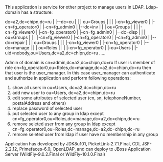 This application is service for other project to manage users in LDAP.
Ldap-domain has a structure:

dc=a2,dc=chipn,dc=ru
|
|--dc=cu
|   |
|   ou=Groups
|   |
|   |-cn=fg_viewer0
|   |-cn=fg_operator0
|   |-cn=fg_admin0
|
|--dc=inv
|   |
|   ou=Groups
|   |
|   |-cn=fg_viewer0
|   |-cn=fg_operator0
|   |-cn=fg_admin0
|
|--dc=disp
|   |
|   ou=Groups
|   |
|   |-cn=fg_viewer0
|   |-cn=fg_operator0
|   |-cn=fg_admin0
|
|--dc=repair
|   |
|   ou=Groups
|   |
|   |-cn=fg_viewer0
|   |-cn=fg_operator0
|
|--dc=manage
|   |
|   ou=Roles
|   |
|   |-cn=fg_operator0
|
|-ou=Users
   |
   |-uid=nobody,ou=Users,dc=a2,dc=chipn,dc=ru
    ..... <other users>

Admin of domain is cn=admin,dc=a2,dc=chipn,dc=ru
If user is member of role cn=fg_operator0,ou=Roles,dc=manage,dc=a2,dc=chipn,dc=ru
then that user is the user_manager.
In this case user_manager can authenticate and authorize in application and perform following operations:
1. show all users in ou=Users, dc=a2,dc=chipn,dc=ru
2. add new user to ou=Users, dc=a2,dc=chipn,dc=ru
3. edit some attributes of selected user (cn, sn, telephoneNumber, postalAddress and others)
4. replace password of selected user
5. put selected user to any group in ldap except cn=fg_operator0,ou=Roles,dc=manage,dc=a2,dc=chipn,dc=ru
6. remove seleted user from any group in ldap except cn=fg_operator0,ou=Roles,dc=manage,dc=a2,dc=chipn,dc=ru
7. remove seleted user from ldap if user have no membership in any group

Application has developed by JDK8u101, PicketLink-2.7.1.Final, CDI, JSF-2.2.12,
Primefaces-6.0, OpenLDAP, and can deploy to JBoss Application Server
(WildFly-9.0.2.Final or WildFly-10.1.0.Final)



